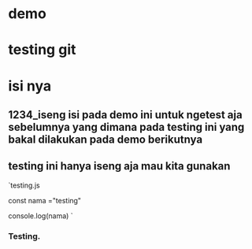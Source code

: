# demo
# testing git
# isi nya

##  1234_iseng isi pada demo ini untuk ngetest aja sebelumnya yang dimana pada testing ini yang bakal dilakukan pada demo berikutnya

testing ini hanya iseng aja mau kita gunakan
---

`testing.js

const nama ="testing"

console.log(nama)
`
### Testing.

